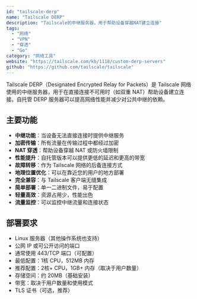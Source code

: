 ```yaml
---
id: "tailscale-derp"
name: "Tailscale DERP"
description: "Tailscale的中继服务器，用于帮助设备穿越NAT建立连接"
tags:
  - "网络"
  - "VPN"
  - "穿透"
  - "Go"
category: "网络工具"
website: "https://tailscale.com/kb/1118/custom-derp-servers"
github: "https://github.com/tailscale/tailscale"
---
```


Tailscale DERP（Designated Encrypted Relay for Packets）是 Tailscale 网络使用的中继服务器，用于在直接连接不可用时（如双重 NAT）帮助设备建立连接。自托管 DERP 服务器可以提高网络性能并减少对公共中继的依赖。

## 主要功能

- **中继功能**：当设备无法直接连接时提供中继服务
- **加密传输**：所有流量在传输过程中都经过加密
- **NAT 穿透**：帮助设备穿越 NAT 或防火墙限制
- **性能提升**：自托管版本可以提供更低的延迟和更高的带宽
- **故障转移**：作为 Tailscale 网络的后备连接方式
- **地理位置优化**：可以在靠近您的用户的地方部署
- **完全兼容**：与 Tailscale 客户端无缝集成
- **简单部署**：单一二进制文件，易于配置
- **轻量高效**：资源占用少，性能出色
- **流量监控**：可以监控中继流量和连接状态

## 部署要求

- Linux 服务器（其他操作系统也支持）
- 公网 IP 或可公开访问的端口
- 通常使用 443/TCP 端口（可配置）
- 最低配置：1核 CPU，512MB 内存
- 推荐配置：2核+ CPU，1GB+ 内存（取决于用户数量）
- 存储空间：约 20MB（基础安装）
- 带宽：取决于用户数量和使用模式
- TLS 证书（可选，推荐）